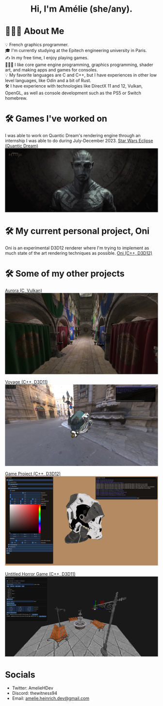 <h1 align="center">Hi, I'm Amélie (she/any).</h1>

# 👩🏻‍💻 About Me

💡 French graphics programmer.\
🎓 I'm currently studying at the Epitech engineering university in Paris.\
✍️ In my free time, I enjoy playing games.\
👩🏻‍💻 I like core game engine programming, graphics programming, shader art, and making apps and games for consoles.\
💡 My favorite languages are C and C++, but I have experiences in other low level languages, like Odin and a bit of Rust.\
🛠 I have experience with technologies like DirectX 11 and 12, Vulkan, OpenGL, as well as console development such as the PS5 or Switch homebrew.

# 🛠 Games I've worked on

I was able to work on Quantic Dream's rendering engine through an internship I was able to do during July-December 2023.
[Star Wars Eclipse (Quantic Dream)](https://www.starwarseclipse.com)
![Screenshot](images/star-wars-eclipse-22-drummer-face-38763223_8df3eced.jpeg)

# 🛠 My current personal project, Oni

Oni is an experimental D3D12 renderer where I'm trying to implement as much state of the art rendering techniques as possible.
[Oni (C++, D3D12)](https://github.com/AmelieHeinrich/Oni)

# 🛠 Some of my other projects

[Aurora (C, Vulkan)](https://github.com/AmelieHeinrich/aurora)
![Screenshot](images/aurora.webp)

[Voyage (C++, D3D11)](https://github.com/AmelieHeinrich/voyage)
![Screenshot](images/voyage.webp)

[Game Project (C++, D3D12)](https://github.com/AmelieHeinrich/GameProject)
![Screenshot](images/game_project.webp)

[Untitled Horror Game (C++, D3D11)](https://github.com/AmelieHeinrich/UntitledHorrorGame)
![Screenshot](images/uhg.png)

# Socials
- Twitter: AmelieHDev
- Discord: thewitness94
- Email: amelie.heinrich.dev@gmail.com
